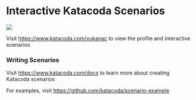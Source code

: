 # Interactive Katacoda Scenarios

[![](http://shields.katacoda.com/katacoda/vukanac/count.svg)](https://www.katacoda.com/vukanac "Get your profile on Katacoda.com")

Visit https://www.katacoda.com/vukanac to view the profile and interactive scenarios

### Writing Scenarios
Visit https://www.katacoda.com/docs to learn more about creating Katacoda scenarios

For examples, visit https://github.com/katacoda/scenario-example
